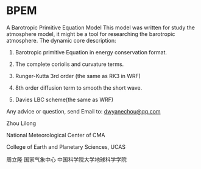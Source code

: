# BPEM
A Barotropic Primitive Equation Model
This model was written for study the atmosphere model, it might be a tool for researching the barotropic atmosphere.
The dynamic core description:

1. Barotropic primitive Equation in energy conservation format.

2. The complete coriolis and curvature terms.

3. Runger-Kutta 3rd order (the same as RK3 in WRF)

4. 8th order diffusion term to smooth the short wave.

5. Davies LBC scheme(the same as WRF)

Any advice or question, send Email to: dwyanechou@qq.com

Zhou Lilong

National Meteorological Center of CMA

College of Earth and Planetary Sciences, UCAS

周立隆
国家气象中心
中国科学院大学地球科学学院
